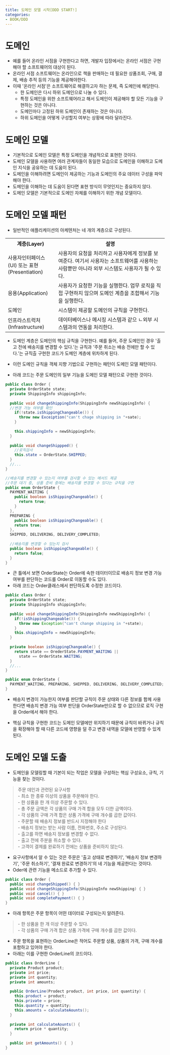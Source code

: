 ```yaml
---
title: 도메인 모델 시작[DDD START!]
categories:
- BOOK/DDD
---
```


# 도메인<br/>
- 예를 들어 온라인 서점을 구현한다고 하면, 개발자 입장에서는 온라인 서점은 구현해야 할 소프트웨어의 대상이 된다.<br/>
- 온라인 서점 소프트웨어는 온라인으로 책을 판매하는 데 필요한 상품조회, 구매, 결제, 배송 추적 등의 기능을 제공해야한다. <br/>
- 이때 '온라인 서점'은 소프트웨어로 해결하고자 하는 문제, 즉 도메인에 해당한다.<br/>
  - 한 도메인은 다시 하위 도메인으로 나눌 수 있다.<br>
  - 특정 도메인을 위한 소프트웨어라고 해서 도메인이 제공해야 할 모든 기능을 구현하는 것은 아니다.<br/>
  - 도메인마다 고정된 하위 도메인이 존재하는 것은 아니다.<br/>
  - 하위 도메인을 어떻게 구성할지 여부는 상황에 따라 달라진다.<br/>

# 도메인 모델<br/>
- 기본적으로 도메인 모델은 특정 도메인을 개념적으로 표현한 것이다.<br/>
- 도메인 모델을 사용하면 여러 관계자들이 동일한 모습으로 도메인을 이해하고 도메인 지식을 공유하는 데 도움이 된다.<br/>
- 도메인을 이해하려면 도메인이 제공하는 기능과 도메인의 주요 데이터 구성을 파악해야 한다.<br/>
- 도메인을 이해하는 데 도움이 된다면 표현 방식이 무엇인지는 중요하지 않다.<br/>
- 도메인 모델은 기본적으로 도메인 자체를 이해하기 위한 개념 모델이다.<br/>

# 도메인 모델 패턴<br/>
- 일반적인 애플리케이션의 아케텐처는 네 개의 계층으로 구성된다.<br/>

<table>
  <tr>
    <th width='150'>계층(Layer)</th>
    <th width='400'>설명</th>
  </tr>
  <tr>
    <td>사용자인터페이스(UI) 또는 표현(Presentiation)</td>
    <td>사용자의 요청을 처리하고 사용자에게 정보를 보여준다. 여기서 사용자는 소프트웨어를 사용하는 사람뿐만 아니라 외부 시스템도 사용자가 될 수 있다.</td>
  </tr>
  <tr>
    <td>응용(Application)</td>
    <td>사용자가 요청한 기능을 실행한다. 업무 로직을 직접 구현하지 않으며 도메인 계층을 조합해서 기능을 실행한다.</td>
  </tr>
  <tr>
    <td>도메인</td>
    <td>시스템이 제공할 도메인의 규칙을 구현한다.</td>
  </tr>
  <tr>
    <td>인프라스트럭처(Infrastructure)</td>
    <td>데이터베이스나 메시징 시스템과 같으 ㄴ외부 시스템과의 연동을 처리한다.</td>
  </tr>
</table>

- 도메인 계층은 도메인의 핵심 규칙을 구현한다. 예를 들어, 주문 도메인인 경우 '출고 전에 배송지를 변경할 수 있다.'는 규칙과 '주문 취소는 배송 전에만 할 수 있다.'는 규직츨 구현한 코드가 도메인 계층에 위차하게 된다.<br/>

- 이런 도메인 규칙을 객체 지향 기법으로 구현하는 패턴이 도메인 모델 패턴이다.<br/>
- 아래 코드는 주문 도메인의 일부 기능을 도메인 모델 패턴으로 구현한 것이다.<br/>

```java
public class Order {
  private OrderState state;
  private ShippingInfo shippingInfo;
  
  public void changeShippingInfo(ShippingInfo newShippingInfo) {
  //변경 가능 여부를 확인
    if(!state.isShippingChangeable()) {
      throw new Exceiption("can't chage shipping in "+sate);
    }
    
    this.shippingInfo = newShippingInfo;
  }
  
  public void changeShippped() {
    //로직검사
    this.state = OrderState.SHIPPED;
  }
  //...
}

//배송지를 변경할 수 있는지 여부를 검사할 수 있는 메서드 제공
//주문 대기 중, 상품 준비 중에는 배송지를 변경할 수 있다는 규칙을 구현
public enum OrderState {
  PAYMENT_WAITING {
    public boolean isShippingChangeable() {
      return true;
    }
  },
  PREPARING {
    public boolean isShippingChangeable() {
    return true;
  },
  SHIPPED, DELIVERING, DELIVERY_COMPLETED;
  
  //배송지를 변경할 수 있는지 검사
  public boolean isShippingChangeable() {
    return false;
  }
}
```

- 큰 틀에서 보면 OrderState는 Order에 속한 데이터이므로 배송지 정보 변경 가능 여부를 판단하는 코드를 Order로 이동할 수도 있다.<br/>
- 아래 코드는 Order클래스에서 판단하도록 수정한 코드이다.<br/>

```java
public class Order {
  private OrderState state;
  private ShippingInfo shippingInfo;
  
  public void changeShippingInfo(ShippingInfo newShippingInfo) {
    if(!isShippingChangeable()) {
      throw new Exception("can't change shipping in "+state);
    }
    this.shippingInfo = newShippingInfo;
  }
  
  private boolean isShippingChangeable() {
    return state == OrederState.PAYMENT_WAITING ||
      state == OrderState.WAITING;
  }
  //...
}

public enum OrderState {
  PAYMENT_WAITING, PREPARING, SHIPPED, DELIVERING, DELIVERY_COMPLETED;
}
```

- 배송지 변경이 가능한지 여부를 판단할 규칙이 주문 상태와 다른 정보를 함께 사용한다면 배송지 변경 가능 여부 판단을 OrderState만으로 할 수 없으므로 로직 구현을 Order에서 해야 한다.<br/>

- 핵심 규칙을 구현한 코드는 도메인 모델에만 위지하기 때문에 규칙이 바뀌거나 규칙을 확장해야 할 때 다른 코드에 영향을 덜 주고 변경 내역을 모델에 반영할 수 있게 된다.<br/>

# 도메인 모델 도출<br/>

- 도메인을 모델링할 때 기본이 되는 작업은 모델을 구성하는 핵심 구성요소, 규칙, 기능을 찾는 것이다.<br/>

<blockquote>주문 데인과 관련된 요구사항<br/>
- 최소 한 종류 이상의 상품을 주문해야 한다.<br/>
- 한 상품을 한 개 이상 주문할 수 있다.<br/>
- 총 주문 금액은 각 상품의 구매 가격 합을 모두 더한 금액이다.<br/>
- 각 상품의 구매 가격 합은 상품 가격에 구매 개수를 곱한 값이다.<br/>
- 주문할 때 배송지 정보를 반드시 지정해야 한다<br/>
- 배송지 정보는 받는 사람 이름, 전화번호, 주소로 구성된다.<br/>
- 출고를 하면 배송지 정보를 변경할 수 없다.<br/>
- 출고 전에 주분을 취소할 수 있다.<br/>
- 고객이 결제를 완료하기 전에는 상품을 준비하지 않는다.
</blockquote>

- 요구사항에서 알 수 있는 것은 주문은 '출고 상태로 변경하기', '배송지 정보 변경하기', '주문 취소하기', '결재 완료로 변경하기'의 네 기능을 제공한다는 것이다.<br/>
- Oder에 관련 기능을 메소드로 추가할 수 있다.<br/>

```java
public class Order {
  public void changeShipped() { }
  public void changeShippingInfo(ShippingInfo newShipping) { }
  public void cancel() { }
  public void completePayment() { }
}
```

- 아래 항목은 주문 항목이 어떤 데이터로 구성되는지 알려준다.<br/>

<blockquote>- 한 상품을 한 개 이상 주문할 수 있다.<br/>
- 각 상품의 구매 가격 합은 상품 가격에 구매 개수를 곱한 값이다.
</blockquote>

- 주문 항목을 표현하는 OrderLine은 적어도 주문할 상품, 상품의 가격, 구매 개수를 포함하고 있어야 한다.<br/>
- 아래는 이를 구현한 OrderLine의 코드이다.<br/>

```java
public class OrderLine {
  private Product product;
  private int price;
  private int quantity;
  private int amounts;
  
  public OrderLine(Prodect product, int price, int quantity) {
    this.product = product;
    this.private = price;
    this.quantity = quantity;
    this.amounts = calculateAounts();
  }
  
  private int calculateAounts() {
    return price * quantity;
  }
  
  public int getAmounts() {  }
}
```